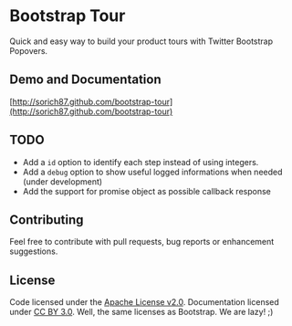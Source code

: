 # Bootstrap Tour #
Quick and easy way to build your product tours with Twitter Bootstrap Popovers.

## Demo and Documentation ##
[http://sorich87.github.com/bootstrap-tour](http://sorich87.github.com/bootstrap-tour)

## TODO ##
- Add a `id` option to identify each step instead of using integers.
- Add a `debug` option to show useful logged informations when needed (under development)
- Add the support for promise object as possible callback response

## Contributing ##
Feel free to contribute with pull requests, bug reports or enhancement suggestions.

## License ##
Code licensed under the [Apache License v2.0](http://www.apache.org/licenses/LICENSE-2.0).
Documentation licensed under [CC BY 3.0](http://creativecommons.org/licenses/by/3.0/).
Well, the same licenses as Bootstrap. We are lazy! ;)
